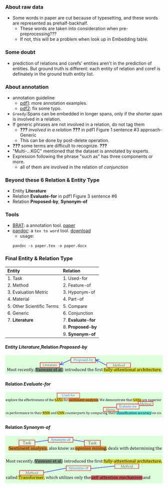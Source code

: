 ### About raw data
- Some words in paper are cut because of typesetting, and these words are represented as prehalf-backhalf.
    + These words are taken into consideration when pre-preprocessing???
    + If not, this will be a problem when look up in Embedding table.
### Some doubt
- prediction of relations and corefs' entities aren't in the prediction of entities. But ground truth is different: each entity of relation and coref is definately in the ground truth entity list.


### About annotation
- annotation guideline
    + [pdf1](http://ssli.ee.washington.edu/tial/projects/sciIE/annotation_guideline.pdf): more annotation examples.
    + [pdf2](http://nlp.cs.washington.edu/sciIE/annotation_guideline.pdf): fix some typo.
- ```Greedy```:Spans can be embedded in longer spans, only if the shorter span is involved in a relation.
- If generic phrases are not involved in a relation, do not tag them
    + **???** *involved in a relation* **???** in pdf1 Figure 1 sentence #3 approach-Generic
    + This can be done by post-delete operation.
- **???** some terms are difficult to recognize. **???**
- "Multi-...KGC" mentioned that the dataset is annotated by experts.
- Expression following the phrase "such as" has three components or more.
    + all of them are involved in the relation of *conjunction*

### Beyond these 6 Relation & Entity Type
- Entity **Literature**
- Relation **Evaluate-for** in pdf1 Figure 3 sentence #6
- Relation **Proposed-by**, **Synonym-of**

### Tools
- [BRAT](http://brat.nlplab.org): a annotation tool. [paper](http://www.anthology.aclweb.org/E/E12/E12-2021.pdf)
- [pandoc](http://pandoc.org/): a ```tex to word``` tool. [download](https://github.com/jgm/pandoc/releases/tag/2.5)
    + usage:
    ```
    pandoc -s paper.tex -o paper.docx
    ```

### Final Entity & Relation Type
| Entity | Relation |
|:------ |:------ |
| 1. Task | 1. Used-for |
| 2. Method | 2. Feature-of |
| 3. Evaluation Metric | 3. Hyponym-of |
| 4. Material | 4. Part-of |
| 5. Other Scientific Terms | 5. Compare |
| 6. Generic | 6. Conjunction |
| 7. **Literature** | 7. **Evaluate-for**
|                   |8. **Proposed-by**
|                   |9. **Synonym-of**

#### Entity *Literature*,Relation *Proposed-by*
![Literature,Proposed-by](Propose_2.png)
#### Relation *Evaluate-for*
![Evaluate-for](Evaluate-for_1.png)
#### Relation *Synonym-of*
![Synonym-of](Synonym-of_1.png)
![Synonym-of](Synonym-of_2.png)








